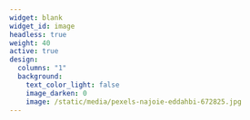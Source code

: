 ```yaml
---
widget: blank
widget_id: image
headless: true
weight: 40
active: true
design:
  columns: "1"
  background:
    text_color_light: false
    image_darken: 0
    image: /static/media/pexels-najoie-eddahbi-672825.jpg
---
```

